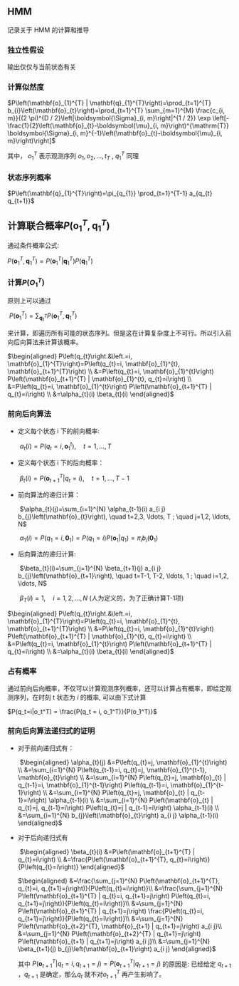 ## HMM

记录关于 HMM 的计算和推导

### 独立性假设

输出仅仅与当前状态有关

### 计算似然度

$P\left(\mathbf{o}_{1}^{T} | \mathbf{q}_{1}^{T}\right)=\prod_{t=1}^{T} b_{i}\left(\mathbf{o}_{t}\right)=\prod_{t=1}^{T} \sum_{m=1}^{M} \frac{c_{i, m}}{(2 \pi)^{D / 2}\left|\boldsymbol{\Sigma}_{i, m}\right|^{1 / 2}} \exp \left[-\frac{1}{2}\left(\mathbf{o}_{t}-\boldsymbol{\mu}_{i, m}\right)^{\mathrm{T}} \boldsymbol{\Sigma}_{i, m}^{-1}\left(\mathbf{o}_{t}-\boldsymbol{\mu}_{i, m}\right)\right]$

其中， $o_{1}^{T}$ 表示观测序列 $o_1,o_2,...,t_T$ ,  $q_1^T$ 同理

### 状态序列概率

$P\left(\mathbf{q}_{1}^{T}\right)=\pi_{q_{1}} \prod_{t=1}^{T-1} a_{q_{t} q_{t+1}}$

## 计算联合概率$P\left(\mathbf{o}_{1}^{T}, \mathbf{q}_{1}^{T}\right)$

通过条件概率公式:

$P\left(\mathbf{o}_{1}^{T}, \mathbf{q}_{1}^{T}\right)=P\left(\mathbf{o}_{1}^{T} | \mathbf{q}_{1}^{T}\right) P\left(\mathbf{q}_{1}^{T}\right)$

### 计算$P(O_1^T)$

原则上可以通过

​	$P\left(\mathbf{o}_{1}^{T}\right)=\sum_{\mathbf{q}_{1}^{T}} P\left(\mathbf{o}_{1}^{T}, \mathbf{q}_{1}^{T}\right)$

来计算，即遍历所有可能的状态序列。但是这在计算复杂度上不可行。所以引入前向后向算法来计算该概率。

$\begin{aligned}
P\left(q_{t}\right.&\left.=i, \mathbf{o}_{1}^{T}\right)=P\left(q_{t}=i, \mathbf{o}_{1}^{t}, \mathbf{o}_{t+1}^{T}\right) \\
&=P\left(q_{t}=i, \mathbf{o}_{1}^{t}\right) P\left(\mathbf{o}_{t+1}^{T} | \mathbf{o}_{1}^{t}, q_{t}=i\right) \\
&=P\left(q_{t}=i, \mathbf{o}_{1}^{t}\right) P\left(\mathbf{o}_{t+1}^{T} | q_{t}=i\right) \\
&=\alpha_{t}(i) \beta_{t}(i)
\end{aligned}$



### 前向后向算法

- 定义每个状态 i 下的前向概率:

  ​	$\alpha_{t}(i)=P\left(q_{t}=i, \mathbf{o}_{1}^{t}\right), \quad t=1, \ldots, T$

- 定义每个状态 i 下的后向概率：

  ​	$\beta_{t}(i)=P\left(\mathbf{o}_{t+1}^{T} | q_{t}=i\right), \quad t=1, \ldots, T-1$

- 前向算法的递归计算：

  ​	$\alpha_{t}(j)=\sum_{i=1}^{N} \alpha_{t-1}(i) a_{i j} b_{j}\left(\mathbf{o}_{t}\right), \quad t=2,3, \ldots, T ; \quad j=1,2, \ldots, N$

  ​	$\alpha_{1}(i)=P\left(q_{1}=i, \mathbf{0}_{1}\right)=P\left(q_{1}=i\right) P\left(\mathbf{o}_{1} | q_{1}\right)=\pi_{i} b_{i}\left(\mathbf{0}_{1}\right)$

- 后向算法的递归计算:

  ​	$\beta_{t}(i)=\sum_{j=1}^{N} \beta_{t+1}(j) a_{i j} b_{j}\left(\mathbf{o}_{t+1}\right), \quad t=T-1, T-2, \ldots, 1 ; \quad i=1,2, \ldots, N$

  ​	$\beta_{T}(i)=1, \quad i=1,2, \dots, N$ (人为定义的，为了正确计算T-1项)

$\begin{aligned}
P\left(q_{t}\right.&\left.=i, \mathbf{o}_{1}^{T}\right)=P\left(q_{t}=i, \mathbf{o}_{1}^{t}, \mathbf{o}_{t+1}^{T}\right) \\
&=P\left(q_{t}=i, \mathbf{o}_{1}^{t}\right) P\left(\mathbf{o}_{t+1}^{T} | \mathbf{o}_{1}^{t}, q_{t}=i\right) \\
&=P\left(q_{t}=i, \mathbf{o}_{1}^{t}\right) P\left(\mathbf{o}_{t+1}^{T} | q_{t}=i\right) \\
&=\alpha_{t}(i) \beta_{t}(i)
\end{aligned}$

### 占有概率

通过前向后向概率，不仅可以计算观测序列概率，还可以计算占有概率，即给定观测序列，在时刻 t 状态为 $i$ 的概率, 可以由下式计算

$P(q_t=i|o_t^T) = \frac{P(q_t = i, o_1^T)}{P(o_1^T)}$

### 前向后向算法递归式的证明

- 对于前向递归式有：

  ​	$\begin{aligned}
  \alpha_{t}(j) &=P\left(q_{t}=j, \mathbf{o}_{1}^{t}\right) \\
  &=\sum_{i=1}^{N} P\left(q_{t-1}=i, q_{t}=j, \mathbf{o}_{1}^{t-1}, \mathbf{o}_{t}\right) \\
  &=\sum_{i=1}^{N} P\left(q_{t}=j, \mathbf{o}_{t} | q_{t-1}=i, \mathbf{o}_{1}^{t-1}\right) P\left(q_{t-1}=i, \mathbf{o}_{1}^{t-1}\right) \\
  &=\sum_{i=1}^{N} P\left(q_{t}=j, \mathbf{o}_{t} | q_{t-1}=i\right) \alpha_{t-1}(i) \\
  &=\sum_{i=1}^{N} P\left(\mathbf{o}_{t} | q_{t}=j, q_{t-1}=i\right) P\left(q_{t}=j | q_{t-1}=i\right) \alpha_{t-1}(i) \\
  &=\sum_{i=1}^{N} b_{j}\left(\mathbf{o}_{t}\right) a_{i j} \alpha_{t-1}(i)
  \end{aligned}$

- 对于后向递归式有

  ​		$\begin{aligned}
  \beta_{t}(i) &=P\left(\mathbf{o}_{t+1}^{T} | q_{t}=i\right) \\
  &=\frac{P\left(\mathbf{o}_{t+1}^{T}, q_{t}=i\right)}{P\left(q_{t}=i\right)}
  \end{aligned}$

  $\begin{aligned}
  &=\frac{\sum_{j=1}^{N} P\left(\mathbf{o}_{t+1}^{T}, q_{t}=i, q_{t+1}=j\right)}{P\left(q_{t}=i\right)}\\
  &=\frac{\sum_{j=1}^{N} P\left(\mathbf{o}_{t+1}^{T} | q_{t}=i, q_{t+1}=j\right) P\left(q_{t}=i, q_{t+1}=j\right)}{P\left(q_{t}=i\right)}\\
  &=\sum_{j=1}^{N} P\left(\mathbf{o}_{t+1}^{T} | q_{t+1}=j\right) \frac{P\left(q_{t}=i, q_{t+1}=j\right)}{P\left(q_{t}=i\right)}\\
  &=\sum_{j=1}^{N} P\left(\mathbf{o}_{t+2}^{T}, \mathbf{o}_{t+1} | q_{t+1}=j\right) a_{i j}\\
  &=\sum_{j=1}^{N} P\left(\mathbf{o}_{t+2}^{T} | q_{t+1}=j\right) P\left(\mathbf{o}_{t+1} | q_{t+1}=j\right) a_{i j}\\
  &=\sum_{j=1}^{N} \beta_{t+1}(j) b_{j}\left(\mathbf{o}_{t+1}\right) a_{i j}
  \end{aligned}$

  其中 $P\left(\mathbf{o}_{t+1}^{T} | q_{t}=i, q_{t+1}=j\right) = P\left(\mathbf{o}_{t+1}^{T} | q_{t+1}=j\right)$ 的原因是: 已经给定 $q_{t+1}$ ，$q_{t+1}$ 是确定，那么$q_{t}$ 就不对$o_{t+1}^T$ 再产生影响了。 

